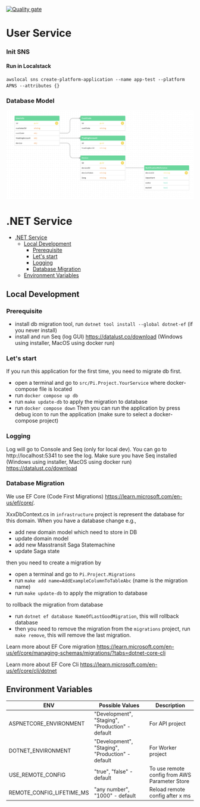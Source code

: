 [![Quality gate](https://sonarcloud.io/api/project_badges/quality_gate?project=pi-financial_user-srv&token=729a6c996cce243c6f6b7b7e22746f1f24c01626)](https://sonarcloud.io/summary/new_code?id=pi-financial_user-srv)

# User Service

### Init SNS
#### Run in Localstack
`awslocal sns create-platform-application --name app-test --platform APNS --attributes {}`

### Database Model

![plot](src/user_service_db_model.png)

# .NET Service

- [.NET Service](#dotnet-service)
  - [Local Development](#local-development)
    - [Prerequisite](#prerequisite)
    - [Let's start](#lets-start)
    - [Logging](#logging)
    - [Database Migration](#database-migration)
  - [Environment Variables](#environment-variables)

## Local Development

### Prerequisite
- install db migration tool, run `dotnet tool install --global dotnet-ef` (if you never install)
- install and run Seq (log GUI) https://datalust.co/download (Windows using installer, MacOS using docker run)
  
### Let's start
If you run this application for the first time, you need to migrate db first.
- open a terminal and go to `src/Pi.Project.YourService` where docker-compose file is located
- run `docker compose up db`
- run `make update-db` to apply the migration to database
- run `docker compose down`
Then you can run the application by press debug icon to run the application (make sure to select a docker-compose project)

### Logging
Log will go to Console and Seq (only for local dev). You can go to http://localhost:5341 to see the log.
Make sure you have Seq installed (Windows using installer, MacOS using docker run) https://datalust.co/download

### Database Migration
We use EF Core (Code First Migrations) https://learn.microsoft.com/en-us/ef/core/.

XxxDbContext.cs in `infrastructure` project is represent the database for this domain. When you have a database change e.g.,
- add new domain model which need to store in DB
- update domain model
- add new Masstransit Saga Statemachine
- update Saga state
  
then you need to create a migration by
- open a terminal and go to `Pi.Project.Migrations`
- run `make add name=AddExampleColumnToTableAbc` (name is the migration name)
- run `make update-db` to apply the migration to database

to rollback the migration from database
- run `dotnet ef database NameOfLastGoodMigration`, this will rollback database
- then you need to remove the migration from the `migrations` project, run `make remove`, this will remove the last migration.

Learn more about EF Core migration https://learn.microsoft.com/en-us/ef/core/managing-schemas/migrations/?tabs=dotnet-core-cli

Learn more about EF Core Cli https://learn.microsoft.com/en-us/ef/core/cli/dotnet

## Environment Variables
| ENV  | Possible Values | Description  |
|---|---|---|
| ASPNETCORE_ENVIRONMENT | "Development", "Staging", "Production" - default | For API project
| DOTNET_ENVIRONMENT | "Development", "Staging", "Production" - default | For Worker project
| USE_REMOTE_CONFIG | "true", "false" - default | To use remote config from AWS Parameter Store
| REMOTE_CONFIG_LIFETIME_MS | "any number", "1000" - default | Reload remote config after x ms
